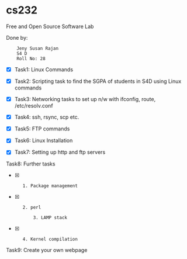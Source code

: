 # cs232
Free and Open Source Software Lab 

Done by:

        Jeny Susan Rajan
        S4 D
        Roll No: 28

- [x] Task1: Linux Commands

- [x] Task2: Scripting task to find the SGPA of students in S4D using Linux commands 

- [x] Task3: Networking tasks to set up n/w with ifconfig, route, /etc/resolv.conf 

- [x] Task4: ssh, rsync, scp etc.

- [x] Task5: FTP commands

- [x] Task6: Linux Installation

- [x] Task7: Setting up http and ftp servers

Task8: Further tasks

- [x]        1. Package management
        
- [x]        2. perl
        
             3. LAMP stack
        
- [x]        4. Kernel compilation

Task9:  Create your own webpage

